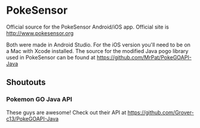 # PokeSensor
Official source for the PokeSensor Android/iOS app. Official site is http://www.pokesensor.org

Both were made in Android Studio. For the iOS version you'll need to be on a Mac with Xcode installed. The source for the modified Java pogo library used in PokeSensor can be found at https://github.com/MrPat/PokeGOAPI-Java

## Shoutouts

### Pokemon GO Java API 
These guys are awesome! Check out their API at https://github.com/Grover-c13/PokeGOAPI-Java
